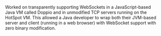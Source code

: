 Worked on transparently supporting WebSockets in a JavaScript-based Java VM called Doppio and in unmodified TCP servers running on the HotSpot VM. This allowed a Java developer to wrap both their JVM-based server and client (running in a web browser) with WebSocket support with zero binary modification.
